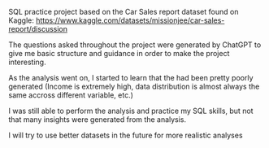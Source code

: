 SQL practice project based on the Car Sales report dataset found on Kaggle: https://www.kaggle.com/datasets/missionjee/car-sales-report/discussion

The questions asked throughout the project were generated by ChatGPT to give me basic structure and guidance in order to make the project interesting. 

As the analysis went on, I started to learn that the had been pretty poorly generated (Income is extremely high, data distribution is almost always the same accross different variable, etc.)

I was still able to perform the analysis and practice my SQL skills, but not that many insights were generated from the analysis.

I will try to use better datasets in the future for more realistic analyses
